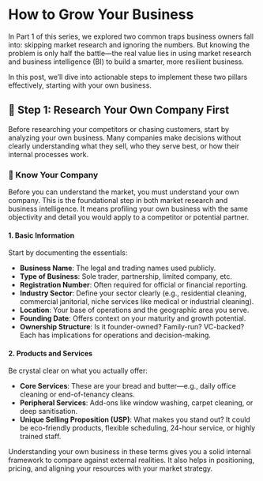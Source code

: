 # How to Grow Your Business  

In Part 1 of this series, we explored two common traps business owners fall into: skipping market research and ignoring the numbers. But knowing the problem is only half the battle—the real value lies in using market research and business intelligence (BI) to build a smarter, more resilient business.  

In this post, we’ll dive into actionable steps to implement these two pillars effectively, starting with your own business.  

## 🧭 Step 1: Research Your Own Company First  

Before researching your competitors or chasing customers, start by analyzing your own business. Many companies make decisions without clearly understanding what they sell, who they serve best, or how their internal processes work.  

### 🧾 Know Your Company  

Before you can understand the market, you must understand your own company. This is the foundational step in both market research and business intelligence. It means profiling your own business with the same objectivity and detail you would apply to a competitor or potential partner.  

#### 1. Basic Information  
Start by documenting the essentials:  

- **Business Name**: The legal and trading names used publicly.  
- **Type of Business**: Sole trader, partnership, limited company, etc.  
- **Registration Number**: Often required for official or financial reporting.  
- **Industry Sector**: Define your sector clearly (e.g., residential cleaning, commercial janitorial, niche services like medical or industrial cleaning).  
- **Location**: Your base of operations and the geographic area you serve.  
- **Founding Date**: Offers context on your maturity and growth potential.  
- **Ownership Structure**: Is it founder-owned? Family-run? VC-backed? Each has implications for operations and decision-making.  

#### 2. Products and Services  
Be crystal clear on what you actually offer:  

- **Core Services**: These are your bread and butter—e.g., daily office cleaning or end-of-tenancy cleans.  
- **Peripheral Services**: Add-ons like window washing, carpet cleaning, or deep sanitisation.  
- **Unique Selling Proposition (USP)**: What makes you stand out? It could be eco-friendly products, flexible scheduling, 24-hour service, or highly trained staff.  

Understanding your own business in these terms gives you a solid internal framework to compare against external realities. It also helps in positioning, pricing, and aligning your resources with your market strategy.  